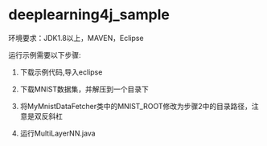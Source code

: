 # deeplearning4j_sample
环境要求：JDK1.8以上，MAVEN，Eclipse

运行示例需要以下步骤:
1. 下载示例代码,导入eclipse 

2. 下载MNIST数据集，并解压到一个目录下

3. 将MyMnistDataFetcher类中的MNIST_ROOT修改为步骤2中的目录路径，注意是双反斜杠

4. 运行MultiLayerNN.java